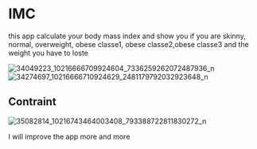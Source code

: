 # IMC

this app calculate your body mass index and show you if you are skinny, normal, overweight, obese classe1, obese classe2,obese classe3 
and the weight you have to loste

![34049223_10216666709924604_7336259262072487936_n](https://user-images.githubusercontent.com/39698080/40857049-391d3126-65da-11e8-8a72-e61a5ef1e972.png)
![34274697_10216666710924629_2481179792032923648_n](https://user-images.githubusercontent.com/39698080/40857051-3948b7ec-65da-11e8-8e47-02b13536c9e1.png)

## Contraint

![35082814_10216743464003408_793388722811830272_n](https://user-images.githubusercontent.com/39698080/41208527-d7ff32ca-6d24-11e8-82c0-7500fd1cd1d4.png)

I will improve the app more and more
